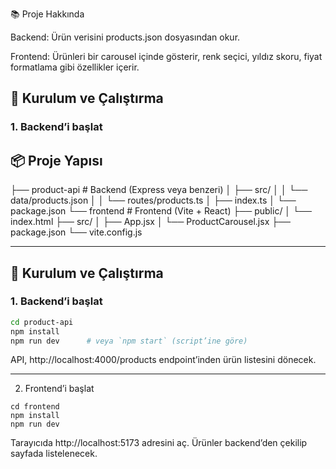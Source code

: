 📚 Proje Hakkında

Backend: Ürün verisini products.json dosyasından okur.

Frontend: Ürünleri bir carousel içinde gösterir, renk seçici, yıldız skoru, fiyat formatlama gibi özellikler içerir.


## 🚀 Kurulum ve Çalıştırma

### 1. Backend’i başlat

## 📦 Proje Yapısı

├── product-api # Backend (Express veya benzeri)
│ ├── src/
│ │ └── data/products.json
│ │ └── routes/products.ts
│ ├── index.ts
│ └── package.json
└── frontend # Frontend (Vite + React)
├── public/
│ └── index.html
├── src/
│ ├── App.jsx
│ └── ProductCarousel.jsx
├── package.json
└── vite.config.js

---

## 🚀 Kurulum ve Çalıştırma

### 1. Backend’i başlat

```bash
cd product-api
npm install
npm run dev      # veya `npm start` (script’ine göre)
```

API, http://localhost:4000/products endpoint’inden ürün listesini dönecek.

----

2. Frontend’i başlat
```
cd frontend
npm install
npm run dev
```

Tarayıcıda http://localhost:5173 adresini aç. Ürünler backend’den çekilip sayfada listelenecek.





